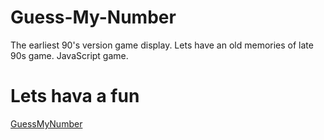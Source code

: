 # Guess-My-Number
The earliest 90's version game display. Lets have an old memories of late 90s game. JavaScript game.

# Lets hava a fun
[GuessMyNumber]()
